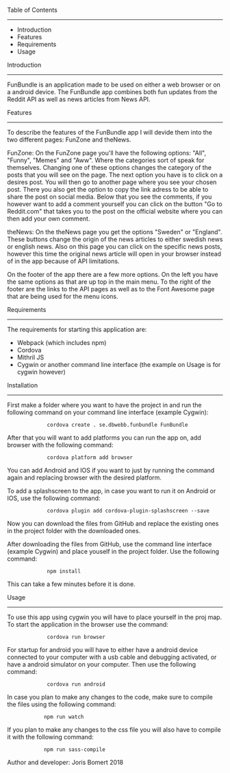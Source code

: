 Table of Contents
___________________

- Introduction
- Features
- Requirements
- Usage



Introduction
_____________

FunBundle is an application made to be used on either a web browser or on a android device. The FunBundle app combines both fun updates from the Reddit API as well as news articles from News API.


Features
__________

To describe the features of the FunBundle app I will devide them into the two different pages: FunZone and theNews.

FunZone:
On the FunZone page you'll have the following options: "All", "Funny", "Memes" and "Aww". Where the categories sort of speak for themselves. Changing one of these options changes the category of the posts that you will see on the page.
The next option you have is to click on a desires post. You will then go to another page where you see your chosen post. There you also get the option to copy the link adress to be able to share the post on social media. Below that you see the comments, if you however want to add a comment yourself you can click on the button "Go to Reddit.com" that takes you to the post on the official website where you can then add your own comment.

theNews:
On the theNews page you get the options "Sweden" or "England". These buttons change the origin of the news articles to either swedish news or english news. Also on this page you can click on the specific news posts, however this time the original news article will open in your browser instead of in the app because of API limitations.

On the footer of the app there are a few more options. On the left you have the same options as that are up top in the main menu. To the right of the footer are the links to the API pages as well as to the Font Awesome page that are being used for the menu icons.


Requirements
______________

The requirements for starting this application are:
- Webpack (which includes npm)
- Cordova
- Mithril JS
- Cygwin or another command line interface (the example on Usage is for cygwin however)


Installation
______

First make a folder where you want to have the project in and run the following command on your command line interface (example Cygwin):


                 cordova create . se.dbwebb.funbundle FunBundle

After that you will want to add platforms you can run the app on, add browser with the following command:


                 cordova platform add browser

You can add Android and IOS if you want to just by running the command again and replacing browser with the desired platform.

To add a splashscreen to the app, in case you want to run it on Android or IOS, use the following command:

                 cordova plugin add cordova-plugin-splashscreen --save


Now you can download the files from GitHub and replace the existing ones in the project folder with the downloaded ones.

After downloading the files from GitHub, use the command line interface (example Cygwin) and place youself in the project folder. Use the following command:

                 npm install

This can take a few minutes before it is done.


Usage
______


To use this app using cygwin you will have to place yourself in the proj map. To start the application in the browser use the command:

                 cordova run browser

For startup for android you will have to either have a android device connected to your computer with a usb cable and debugging activated, or have a android simulator on your computer. Then use the following command:

                 cordova run android

In case you plan to make any changes to the code, make sure to compile the files using the following command:

                npm run watch

If you plan to make any changes to the css file you will also have to compile it with the following command:

                npm run sass-compile




Author and developer:
Joris Bomert
2018